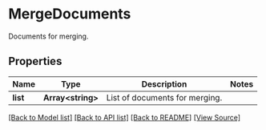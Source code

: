 # MergeDocuments
Documents for merging.

## Properties
Name | Type | Description | Notes
------------ | ------------- | ------------- | -------------
**list** | **Array&lt;string&gt;** | List of documents for merging. | 

[[Back to Model list]](../README.md#documentation-for-models) [[Back to API list]](../README.md#documentation-for-api-endpoints) [[Back to README]](../README.md) [[View Source]](../src/models/mergeDocuments.ts)

